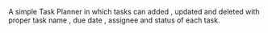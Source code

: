 A simple Task Planner 
in which tasks can added , updated and deleted with proper task name , due date , assignee and status of each task.
